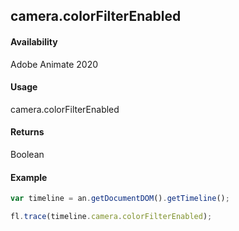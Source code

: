 ## camera.colorFilterEnabled	

#### Availability

Adobe Animate 2020

#### Usage

camera.colorFilterEnabled	

#### Returns

Boolean

#### Example

```javascript
var timeline = an.getDocumentDOM().getTimeline();

fl.trace(timeline.camera.colorFilterEnabled); 

```